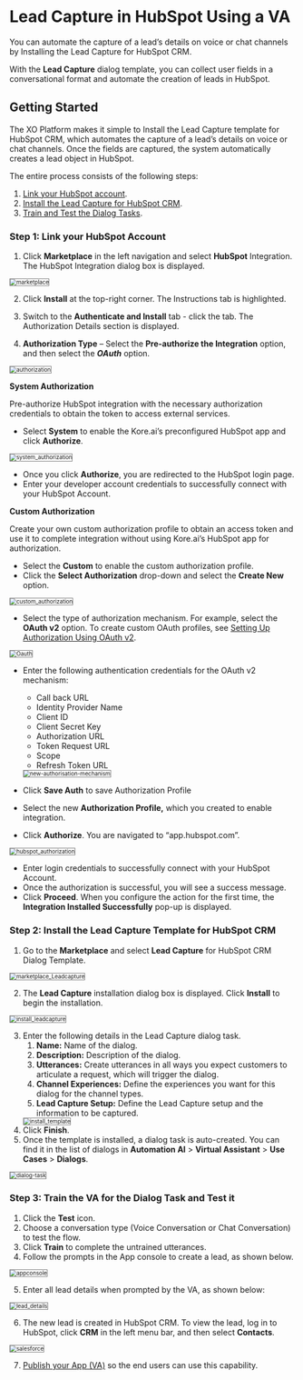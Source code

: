 # Lead Capture in HubSpot Using a VA

You can automate the capture of a lead’s details on voice or chat channels by Installing the Lead Capture for HubSpot CRM. 

With the **Lead Capture** dialog template, you can collect user fields in a conversational format and automate the creation of leads in HubSpot.


## Getting Started

The XO Platform makes it simple to Install the Lead Capture template for HubSpot CRM, which automates the capture of a lead’s details on voice or chat channels. Once the fields are captured, the system automatically creates a lead object in HubSpot.

The entire process consists of the following steps:

1. [Link your HubSpot account](#step-1-link-your-hubspot-account).
2. [Install the Lead Capture for HubSpot CRM](#step-2-install-the-lead-capture-template-for-hubspot-crm).
3. [Train and Test the Dialog Tasks](#step-3-train-the-va-for-the-dialog-task-and-test-it).

### Step 1: Link your HubSpot Account

1. Click **Marketplace** in the left navigation and select **HubSpot** Integration. The HubSpot Integration dialog box is displayed.  
<img src="../images/marketplace_hubspot.png" alt="marketplace" title="marketplace" style="border: 1px solid gray; zoom:70%;">

2. Click **Install** at the top-right corner. The Instructions tab is highlighted. 

3. Switch to the **Authenticate and Install** tab - click the tab. The Authorization Details section is displayed.
4. **Authorization Type** – Select the **Pre-authorize the Integration** option, and then select the **_OAuth_** option.  
<img src="../images/authorization.png" alt="authorization" title="authorization" style="border: 1px solid gray; zoom:70%;">
 
**System Authorization**

Pre-authorize HubSpot integration with the necessary authorization credentials to obtain the token to access external services.

* Select **System** to enable the Kore.ai’s preconfigured HubSpot app and click **Authorize**.  
<img src="../images/system_authorization.png" alt="system_authorization" title="system_authorization" style="border: 1px solid gray; zoom:70%;">
 
 * Once you click **Authorize**, you are redirected to the HubSpot login page.
 * Enter your developer account credentials to successfully connect with your HubSpot Account.

**Custom Authorization**

Create your own custom authorization profile to obtain an access token and use it to complete integration without using Kore.ai’s HubSpot app for authorization.

* Select the **Custom** to enable the custom authorization profile.
* Click the **Select Authorization** drop-down and select the **Create New** option.  
<img src="../images/custom_authorization.png" alt="custom_authorization" title="custom_authorization" style="border: 1px solid gray; zoom:70%;">

* Select the type of authorization mechanism. For example, select the **OAuth v2** option. To create custom OAuth profiles, see [Setting Up Authorization Using OAuth v2](../../app-settings/dev-tools/bot-authorization/setting-up-authorization-using-oauth-v2.md).  
<img src="../images/Oauth.png" alt="Oauth" title="Oauth" style="border: 1px solid gray; zoom:70%;">

* Enter the following authentication credentials for the OAuth v2 mechanism:
    * Call back URL
    * Identity Provider Name
    * Client ID
    * Client Secret Key
    * Authorization URL
    * Token Request URL
    * Scope
    * Refresh Token URL  
    <img src="../images/new-authorisation-mechanism.png" alt="new-authorisation-mechanism" title="new-authorisation-mechanism" style="border: 1px solid gray; zoom:70%;">

* Click **Save Auth** to save Authorization Profile
* Select the new **Authorization Profile,** which you created to enable integration.
* Click **Authorize**. You are navigated to “app.hubspot.com”.  
<img src="../images/hubspot_authorization.png" alt="hubspot_authorization" title="hubspot_authorization" style="border: 1px solid gray; zoom:70%;">

* Enter login credentials to successfully connect with your HubSpot Account.
* Once the authorization is successful, you will see a success message.
* Click **Proceed**. When you configure the action for the first time, the **Integration Installed Successfully** pop-up is displayed.

### Step 2: Install the Lead Capture Template for HubSpot CRM

1. Go to the **Marketplace** and select **Lead Capture** for HubSpot CRM Dialog Template.  
<img src="../images/marketplace_Leadcapture.png" alt="marketplace_Leadcapture" title="marketplace_Leadcapture" style="border: 1px solid gray; zoom:70%;">

2. The **Lead Capture** installation dialog box is displayed. Click **Install** to begin the installation.  
<img src="../images/install_leadcapture.png" alt="install_leadcapture" title="install_leadcapture" style="border: 1px solid gray; zoom:70%;">
 
3. Enter the following details in the Lead Capture dialog task.
    1. **Name:** Name of the dialog.
    2. **Description:** Description of the dialog.
    3. **Utterances:** Create utterances in all ways you expect customers to articulate a request, which will trigger the dialog.
    4. **Channel Experiences:** Define the experiences you want for this dialog for the channel types.
    5. **Lead Capture Setup:** Define the Lead Capture setup and the information to be captured.  
    <img src="../images/install_template.png" alt="install_template" title="install_template" style="border: 1px solid gray; zoom:70%;">
4. Click **Finish**.
5. Once the template is installed, a dialog task is auto-created. You can find it in the list of dialogs in **Automation AI** > **Virtual Assistant** > **Use Cases** > **Dialogs**.  
<img src="../images/dialog-task.png" alt="dialog-task" title="dialog-task" style="border: 1px solid gray; zoom:70%;">

### Step 3: Train the VA for the Dialog Task and Test it

1. Click the **Test** icon.
2. Choose a conversation type (Voice Conversation or Chat Conversation) to test the flow.
3. Click **Train** to complete the untrained utterances.
4. Follow the prompts in the App console to create a lead, as shown below.  
<img src="../images/appconsole.png" alt="appconsole" title="appconsole" style="border: 1px solid gray; zoom:70%;">

5. Enter all lead details when prompted by the VA, as shown below:  
<img src="../images/lead_details.png" alt="lead_details" title="lead_details" style="border: 1px solid gray; zoom:70%;">

6. The new lead is created in HubSpot CRM. To view the lead, log in to HubSpot, click **CRM** in the left menu bar, and then select **Contacts**.  
<img src="..//images/Hubspot.png" alt="salesforce" title="salesforce" style="border: 1px solid gray; zoom:70%;">

7. [Publish your App (VA)](../../deploy/publishing-bot.md) so the end users can use this capability.